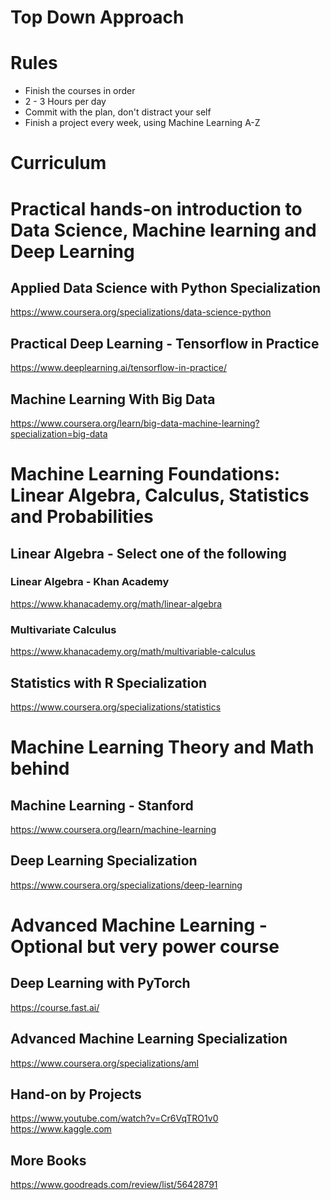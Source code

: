 # Top Down Approach

# Rules
- Finish the courses in order
- 2 - 3 Hours per day
- Commit with the plan, don't distract your self
- Finish a project every week, using Machine Learning A-Z 


# Curriculum


# Practical hands-on introduction to Data Science, Machine learning and Deep Learning

## Applied Data Science with Python Specialization
https://www.coursera.org/specializations/data-science-python

## Practical Deep Learning - Tensorflow in Practice
https://www.deeplearning.ai/tensorflow-in-practice/

## Machine Learning With Big Data
https://www.coursera.org/learn/big-data-machine-learning?specialization=big-data



# Machine Learning Foundations: Linear Algebra, Calculus, Statistics and Probabilities

## Linear Algebra - Select one of the following
### Linear Algebra - Khan Academy
https://www.khanacademy.org/math/linear-algebra

### Multivariate Calculus
https://www.khanacademy.org/math/multivariable-calculus

## Statistics with R Specialization
https://www.coursera.org/specializations/statistics



# Machine Learning Theory and Math behind
## Machine Learning - Stanford
https://www.coursera.org/learn/machine-learning

## Deep Learning Specialization
https://www.coursera.org/specializations/deep-learning


# Advanced Machine Learning - Optional but very power course
## Deep Learning with PyTorch
https://course.fast.ai/

## Advanced Machine Learning Specialization
https://www.coursera.org/specializations/aml



## Hand-on by Projects

https://www.youtube.com/watch?v=Cr6VqTRO1v0 <br/>
https://www.kaggle.com

## More Books
https://www.goodreads.com/review/list/56428791
